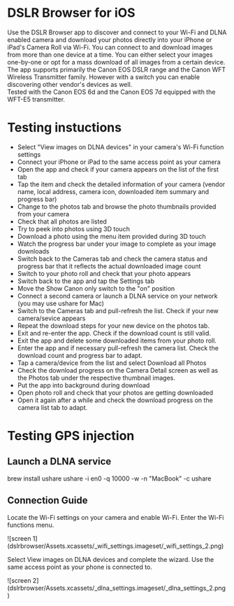 # DSLR Browser for iOS

Use the DSLR Browser app to discover and connect to your Wi-Fi and DLNA enabled camera and download your photos directly into your iPhone or iPad's Camera Roll via Wi-Fi. 
You can connect to and download images from more than one device at a time. 
You can either select your images one-by-one or opt for a mass download of all images from a certain device.
The app supports primarily the Canon EOS DSLR range and the Canon WFT Wireless Transmitter family.
However with a switch you can enable discovering other vendor's devices as well.   
Tested with the Canon EOS 6d and the Canon EOS 7d equipped with the WFT-E5 transmitter.

# Testing instuctions

- Select "View images on DLNA devices" in your camera's Wi-Fi function settings
- Connect your iPhone or iPad to the same access point as your camera 
- Open the app and check if your camera appears on the list of the first tab
- Tap the item and check the detailed information of your camera (vendor name, local address, camera icon, downloaded item summary and progress bar)
- Change to the photos tab and browse the photo thumbnails provided from your camera
- Check that all photos are listed
- Try to peek into photos using 3D touch
- Download a photo using the menu item provided during 3D touch
- Watch the progress bar under your image to complete as your image downloads
- Switch back to the Cameras tab and check the camera status and progress bar that it reflects the actual downloaded image count 
- Switch to your photo roll and check that your photo appears
- Switch back to the app and tap the Settings tab 
- Move the Show Canon only switch to the "on" position
- Connect a second camera or launch a DLNA service on your network (you may use ushare for Mac)
- Switch to the Cameras tab and pull-refresh the list. Check if your new camera/sevice appears
- Repeat the download steps for your new device on the photos tab. 
- Exit and re-enter the app. Check if the download count is still valid. 
- Exit the app and delete some downloaded items from your photo roll. 
- Enter the app and if necessary pull-refresh the camera list. Check the download count and progress bar to adapt. 
- Tap a camera/device from the list and select Download all Photos
- Check the download progress on the Camera Detail screen as well as the Photos tab under the respective thumbnail images.
- Put the app into background during download
- Open photo roll and check that your photos are getting downloaded
- Open it again after a while and check the download progress on the camera list tab to adapt.

# Testing GPS injection



## Launch a DLNA service
brew install ushare
ushare -i en0 -q 10000 -w -n "MacBook" -c ushare

## Connection Guide

Locate the Wi-Fi settings on your camera and enable Wi-Fi. Enter the Wi-Fi functions menu.

![screen 1] (dslrbrowser/Assets.xcassets/_wifi_settings.imageset/_wifi_settings_2.png)

Select View images on DLNA devices and complete the wizard. Use the same access point as your phone is connected to.

![screen 2] (dslrbrowser/Assets.xcassets/_dlna_settings.imageset/_dlna_settings_2.png)

